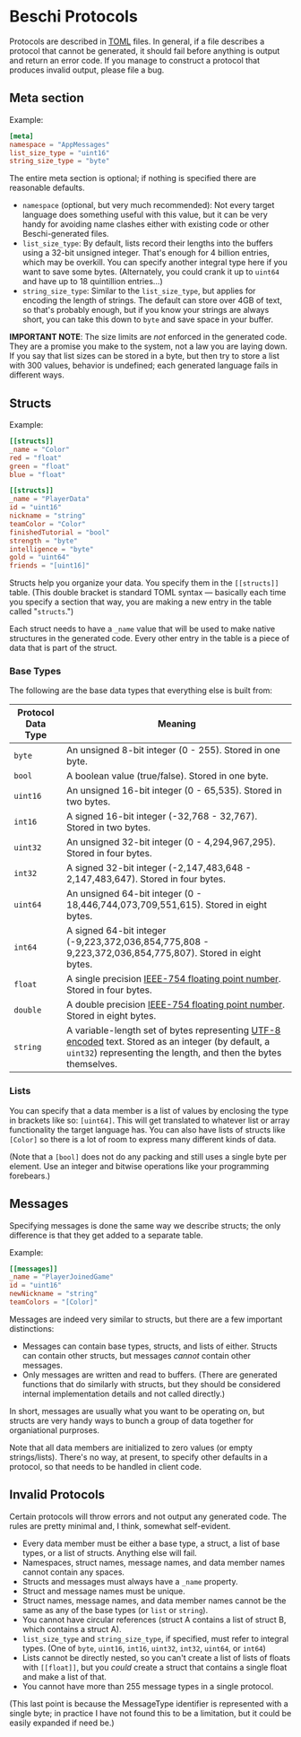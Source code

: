 # Beschi Protocols

Protocols are described in [TOML](https://toml.io) files. In general, if a file describes a protocol that cannot be generated, it should fail before anything is output and return an error code. If you manage to construct a protocol that produces invalid output, please file a bug. 


## Meta section

Example:
```toml
[meta]
namespace = "AppMessages"
list_size_type = "uint16"
string_size_type = "byte"
```

The entire meta section is optional; if nothing is specified there are reasonable defaults. 

* `namespace` (optional, but very much recommended): Not every target language does something useful with this value, but it can be very handy for avoiding name clashes either with existing code or other Beschi-generated files. 
* `list_size_type`: By default, lists record their lengths into the buffers using a 32-bit unsigned integer. That's enough for 4 billion entries, which may be overkill. You can specify another integral type here if you want to save some bytes. (Alternately, you could crank it up to `uint64` and have up to 18 quintillion entries...)
* `string_size_type`: Similar to the `list_size_type`, but applies for encoding the length of strings. The default can store over 4GB of text, so that's probably enough, but if you know your strings are always short, you can take this down to `byte` and save space in your buffer.

**IMPORTANT NOTE**: The size limits are *not* enforced in the generated code. They are a promise you make to the system, not a law you are laying down. If you say that list sizes can be stored in a byte, but then try to store a list with 300 values, behavior is undefined; each generated language fails in different ways. 


## Structs

Example:
```toml
[[structs]]
_name = "Color"
red = "float"
green = "float"
blue = "float"

[[structs]]
_name = "PlayerData"
id = "uint16"
nickname = "string"
teamColor = "Color"
finishedTutorial = "bool"
strength = "byte"
intelligence = "byte"
gold = "uint64"
friends = "[uint16]"
```

Structs help you organize your data. You specify them in the `[[structs]]` table. (This double bracket is standard TOML syntax — basically each time you specify a section that way, you are making a new entry in the table called "`structs`.")

Each struct needs to have a `_name` value that will be used to make native structures in the generated code. Every other entry in the table is a piece of data that is part of the struct. 


### Base Types

The following are the base data types that everything else is built from: 

| Protocol Data Type | Meaning |
|--------------------|---------|
| `byte`             | An unsigned 8-bit integer (0 - 255). Stored in one byte. |
| `bool`             | A boolean value (true/false). Stored in one byte. |
| `uint16`           | An unsigned 16-bit integer (0 - 65,535). Stored in two bytes. |
| `int16`            | A signed 16-bit integer (-32,768 - 32,767). Stored in two bytes. |
| `uint32`           | An unsigned 32-bit integer (0 - 4,294,967,295). Stored in four bytes. |
| `int32`            | A signed 32-bit integer (-2,147,483,648 - 2,147,483,647). Stored in four bytes. |
| `uint64`           | An unsigned 64-bit integer (0 - 18,446,744,073,709,551,615). Stored in eight bytes. |
| `int64`            | A signed 64-bit integer (-9,223,372,036,854,775,808 - 9,223,372,036,854,775,807). Stored in eight bytes. |
| `float`            | A single precision [IEEE-754 floating point number](https://en.wikipedia.org/wiki/IEEE_754). Stored in four bytes. |
| `double`           | A double precision [IEEE-754 floating point number](https://en.wikipedia.org/wiki/IEEE_754). Stored in eight bytes.
| `string`           | A variable-length set of bytes representing [UTF-8 encoded](https://en.wikipedia.org/wiki/UTF-8) text. Stored as an integer (by default, a `uint32`) representing the length, and then the bytes themselves. |


### Lists

You can specify that a data member is a list of values by enclosing the type in brackets like so: `[uint64]`. This will get translated to whatever list or array functionality the target language has. You can also have lists of structs like `[Color]` so there is a lot of room to express many different kinds of data. 

(Note that a `[bool]` does not do any packing and still uses a single byte per element. Use an integer and bitwise operations like your programming forebears.)


## Messages

Specifying messages is done the same way we describe structs; the only difference is that they get added to a separate table. 

Example:
```toml
[[messages]]
_name = "PlayerJoinedGame"
id = "uint16"
newNickname = "string"
teamColors = "[Color]"
```

Messages are indeed very similar to structs, but there are a few important distinctions: 
* Messages can contain base types, structs, and lists of either. Structs can contain other structs, but messages *cannot* contain other messages. 
* Only messages are written and read to buffers. (There are generated functions that do similarly with structs, but they should be considered internal implementation details and not called directly.)

In short, messages are usually what you want to be operating on, but structs are very handy ways to bunch a group of data together for organiational purproses.

Note that all data members are initialized to zero values (or empty strings/lists). There's no way, at present, to specify other defaults in a protocol, so that needs to be handled in client code. 


## Invalid Protocols

Certain protocols will throw errors and not output any generated code. The rules are pretty minimal and, I think, somewhat self-evident. 

* Every data member must be either a base type, a struct, a list of base types, or a list of structs. Anything else will fail. 
* Namespaces, struct names, message names, and data member names cannot contain any spaces.
* Structs and messages must always have a `_name` property.
* Struct and message names must be unique. 
* Struct names, message names, and data member names cannot be the same as any of the base types (or `list` or `string`). 
* You cannot have circular references (struct A contains a list of struct B, which contains a struct A).
* `list_size_type` and `string_size_type`, if specified, must refer to integral types. (One of `byte`, `uint16`, `int16`, `uint32`, `int32`, `uint64`, or `int64`)
* Lists cannot be directly nested, so you can't create a list of lists of floats with `[[float]]`, but you *could* create a struct that contains a single float and make a list of that. 
* You cannot have more than 255 message types in a single protocol. 

(This last point is because the MessageType identifier is represented with a single byte; in practice I have not found this to be a limitation, but it could be easily expanded if need be.)
